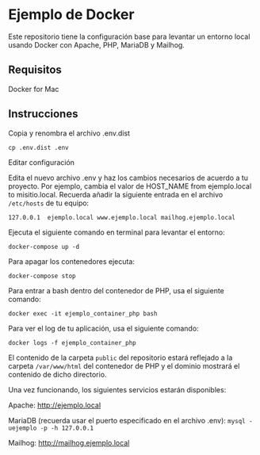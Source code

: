 # Ejemplo de Docker

Este repositorio tiene la configuración base para levantar un entorno local usando Docker con Apache, PHP, MariaDB y Mailhog.

## Requisitos
Docker for Mac

## Instrucciones

Copia y renombra el archivo .env.dist

`cp .env.dist .env`

Editar configuración

Edita el nuevo archivo .env y haz los cambios necesarios de acuerdo a tu proyecto. Por ejemplo, cambia el valor de HOST_NAME from ejemplo.local to misitio.local. Recuerda añadir la siguiente entrada en el archivo `/etc/hosts` de tu equipo:

`127.0.0.1	ejemplo.local www.ejemplo.local mailhog.ejemplo.local`

Ejecuta el siguiente comando en terminal para levantar el entorno:

`docker-compose up -d`

Para apagar los contenedores ejecuta:

`docker-compose stop`

Para entrar a bash dentro del contenedor de PHP, usa el siguiente comando:

`docker exec -it ejemplo_container_php bash`

Para ver el log de tu aplicación, usa el siguiente comando:

`docker logs -f ejemplo_container_php`

El contenido de la carpeta `public` del repositorio estará reflejado a la carpeta `/var/www/html` del contenedor de PHP y el dominio mostrará el contenido de dicho directorio.

Una vez funcionando, los siguientes servicios estarán disponibles:

Apache:
http://ejemplo.local

MariaDB (recuerda usar el puerto especificado en el archivo .env):
`mysql -uejemplo -p -h 127.0.0.1`

Mailhog:
http://mailhog.ejemplo.local
